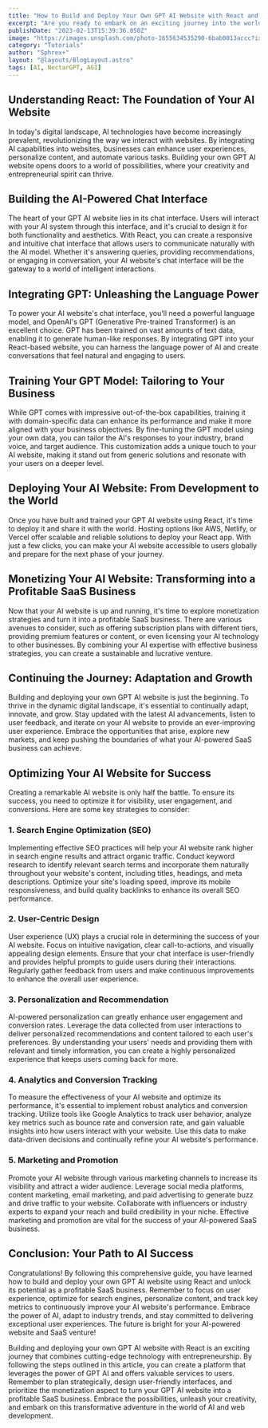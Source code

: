 ```yaml
---
title: "How to Build and Deploy Your Own GPT AI Website with React and Turn it Into a Profitable SaaS Business"
excerpt: "Are you ready to embark on an exciting journey into the world of AI-powered websites? In this comprehensive guide, we will explore how you can build and deploy your own GPT AI website using React, and discover the potential to turn it into a profitable Software as a Service (SaaS) business. Let's dive in and uncover the secrets of creating a cutting-edge AI website that captivates users and unlocks lucrative opportunities"
publishDate: "2023-02-13T15:39:36.050Z"
image: "https://images.unsplash.com/photo-1655634535290-6bab0013accc?ixlib=rb-4.0.3&ixid=MnwxMjA3fDB8MHxwaG90by1wYWdlfHx8fGVufDB8fHx8&auto=format&fit=crop&w=464&q=80"
category: "Tutorials"
author: "Sphrex+"
layout: "@layouts/BlogLayout.astro"
tags: [AI, NectarGPT, AGI]
---
```


<article>
  <h1>Understanding React: The Foundation of Your AI Website</h1>
  <p>In today's digital landscape, AI technologies have become increasingly prevalent, revolutionizing the way we interact with websites. By integrating AI capabilities into websites, businesses can enhance user experiences, personalize content, and automate various tasks. Building your own GPT AI website opens doors to a world of possibilities, where your creativity and entrepreneurial spirit can thrive.</p>

  <h2>Building the AI-Powered Chat Interface</h2>
  <p>The heart of your GPT AI website lies in its chat interface. Users will interact with your AI system through this interface, and it's crucial to design it for both functionality and aesthetics. With React, you can create a responsive and intuitive chat interface that allows users to communicate naturally with the AI model. Whether it's answering queries, providing recommendations, or engaging in conversation, your AI website's chat interface will be the gateway to a world of intelligent interactions.</p>

  <h2>Integrating GPT: Unleashing the Language Power</h2>
  <p>To power your AI website's chat interface, you'll need a powerful language model, and OpenAI's GPT (Generative Pre-trained Transformer) is an excellent choice. GPT has been trained on vast amounts of text data, enabling it to generate human-like responses. By integrating GPT into your React-based website, you can harness the language power of AI and create conversations that feel natural and engaging to users.</p>

  <h2>Training Your GPT Model: Tailoring to Your Business</h2>
  <p>While GPT comes with impressive out-of-the-box capabilities, training it with domain-specific data can enhance its performance and make it more aligned with your business objectives. By fine-tuning the GPT model using your own data, you can tailor the AI's responses to your industry, brand voice, and target audience. This customization adds a unique touch to your AI website, making it stand out from generic solutions and resonate with your users on a deeper level.</p>

  <h2>Deploying Your AI Website: From Development to the World</h2>
  <p>Once you have built and trained your GPT AI website using React, it's time to deploy it and share it with the world. Hosting options like AWS, Netlify, or Vercel offer scalable and reliable solutions to deploy your React app. With just a few clicks, you can make your AI website accessible to users globally and prepare for the next phase of your journey.</p>

  <h2>Monetizing Your AI Website: Transforming into a Profitable SaaS Business</h2>
  <p>Now that your AI website is up and running, it's time to explore monetization strategies and turn it into a profitable SaaS business. There are various avenues to consider, such as offering subscription plans with different tiers, providing premium features or content, or even licensing your AI technology to other businesses. By combining your AI expertise with effective business strategies, you can create a sustainable and lucrative venture.</p>

  <h2>Continuing the Journey: Adaptation and Growth</h2>
  <p>Building and deploying your own GPT AI website is just the beginning. To thrive in the dynamic digital landscape, it's essential to continually adapt, innovate, and grow. Stay updated with the latest AI advancements, listen to user feedback, and iterate on your AI website to provide an ever-improving user experience. Embrace the opportunities that arise, explore new markets, and keep pushing the boundaries of what your AI-powered SaaS business can achieve.</p>

  <h2>Optimizing Your AI Website for Success</h2>
  <p>Creating a remarkable AI website is only half the battle. To ensure its success, you need to optimize it for visibility, user engagement, and conversions. Here are some key strategies to consider:</p>

  <h3>1. Search Engine Optimization (SEO)</h3>
  <p>Implementing effective SEO practices will help your AI website rank higher in search engine results and attract organic traffic. Conduct keyword research to identify relevant search terms and incorporate them naturally throughout your website's content, including titles, headings, and meta descriptions. Optimize your site's loading speed, improve its mobile responsiveness, and build quality backlinks to enhance its overall SEO performance.</p>

  <h3>2. User-Centric Design</h3>
  <p>User experience (UX) plays a crucial role in determining the success of your AI website. Focus on intuitive navigation, clear call-to-actions, and visually appealing design elements. Ensure that your chat interface is user-friendly and provides helpful prompts to guide users during their interactions. Regularly gather feedback from users and make continuous improvements to enhance the overall user experience.</p>

  <h3>3. Personalization and Recommendation</h3>
  <p>AI-powered personalization can greatly enhance user engagement and conversion rates. Leverage the data collected from user interactions to deliver personalized recommendations and content tailored to each user's preferences. By understanding your users' needs and providing them with relevant and timely information, you can create a highly personalized experience that keeps users coming back for more.</p>

  <h3>4. Analytics and Conversion Tracking</h3>
  <p>To measure the effectiveness of your AI website and optimize its performance, it's essential to implement robust analytics and conversion tracking. Utilize tools like Google Analytics to track user behavior, analyze key metrics such as bounce rate and conversion rate, and gain valuable insights into how users interact with your website. Use this data to make data-driven decisions and continually refine your AI website's performance.</p>

  <h3>5. Marketing and Promotion</h3>
  <p>Promote your AI website through various marketing channels to increase its visibility and attract a wider audience. Leverage social media platforms, content marketing, email marketing, and paid advertising to generate buzz and drive traffic to your website. Collaborate with influencers or industry experts to expand your reach and build credibility in your niche. Effective marketing and promotion are vital for the success of your AI-powered SaaS business.</p>

  <h2>Conclusion: Your Path to AI Success</h2>
  <p>Congratulations! By following this comprehensive guide, you have learned how to build and deploy your own GPT AI website using React and unlock its potential as a profitable SaaS business. Remember to focus on user experience, optimize for search engines, personalize content, and track key metrics to continuously improve your AI website's performance. Embrace the power of AI, adapt to industry trends, and stay committed to delivering exceptional user experiences. The future is bright for your AI-powered website and SaaS venture!</p>

  <p>Building and deploying your own GPT AI website with React is an exciting journey that combines cutting-edge technology with entrepreneurship. By following the steps outlined in this article, you can create a platform that leverages the power of GPT AI and offers valuable services to users. Remember to plan strategically, design user-friendly interfaces, and prioritize the monetization aspect to turn your GPT AI website into a profitable SaaS business. Embrace the possibilities, unleash your creativity, and embark on this transformative adventure in the world of AI and web development.</p>
</article>

